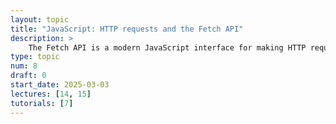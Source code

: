 ```yaml
---
layout: topic
title: "JavaScript: HTTP requests and the Fetch API"
description: > 
    The Fetch API is a modern JavaScript interface for making HTTP requests to servers and handling responses. It simplifies fetching resources like JSON data, files, or text from external APIs or web services using promises for asynchronous operations. Understanding how to use the Fetch API, handle response statuses, and work with data formats like JSON is key to building dynamic, data-driven web applications.
type: topic
num: 8
draft: 0
start_date: 2025-03-03
lectures: [14, 15]
tutorials: [7]
---
```

